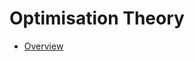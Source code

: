 # Optimisation Theory

- [Overview](https://github.com/inmo-jang/optimisation_tutorial/blob/master/theory/OptimisationMethods_Overview.ipynb)
